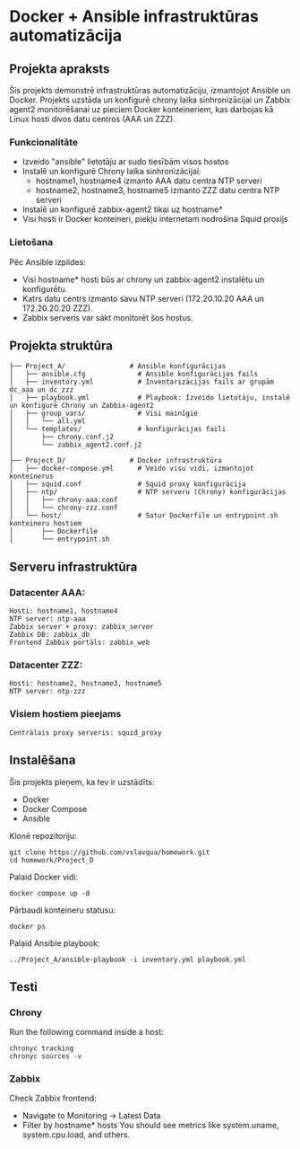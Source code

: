 # Docker + Ansible infrastruktūras automatizācija

## Projekta apraksts

Šis projekts demonstrē infrastruktūras automatizāciju, izmantojot Ansible un Docker. Projekts uzstāda un konfigurē chrony laika sinhronizācijai un Zabbix agent2 monitorēšanai uz pieciem Docker konteineriem, kas darbojas kā Linux hosti divos datu centros (AAA un ZZZ).


### Funkcionalitāte

* Izveido "ansible" lietotāju ar sudo tiesībām visos hostos
* Instalē un konfigurē Chrony laika sinhronizācijai:
    * hostname1, hostname4 izmanto AAA datu centra NTP serveri
    * hostname2, hostname3, hostname5 izmanto ZZZ datu centra NTP serveri
* Instalē un konfigurē zabbix-agent2 tikai uz hostname*
* Visi hosti ir Docker konteineri, piekļu internetam nodrošina Squid proxijs

### Lietošana

Pēc Ansible izpildes:
* Visi hostname* hosti būs ar chrony un zabbix-agent2 instalētu un konfigurētu.
* Katrs datu centrs izmanto savu NTP serveri (172.20.10.20 AAA un 172.20.20.20 ZZZ).
* Zabbix serveris var sākt monitorēt šos hostus.


## Projekta struktūra
```
├── Project_A/                # Ansible konfigurācijas
│   ├── ansible.cfg             # Ansible konfigurācijas fails
│   ├── inventory.yml           # Inventarizācijas fails ar grupām dc_aaa un dc_zzz
│   ├── playbook.yml            # Playbook: Izveido lietotāju, instalē un konfigurē Chrony un Zabbix-agent2
│   ├── group_vars/             # Visi mainīgie
│   │   └── all.yml             
│   └── templates/              # konfigurācijas faili
│       ├── chrony.conf.j2
│       └── zabbix_agent2.conf.j2
│
├── Project_D/                # Docker infrastruktūra
│   ├── docker-compose.yml      # Veido visu vidi, izmantojot konteinerus
│   ├── squid.conf              # Squid proxy konfigurācija
│   ├── ntp/                    # NTP serveru (Chrony) konfigurācijas
│   │   ├── chrony-aaa.conf
│   │   └── chrony-zzz.conf
│   └── host/                   # Satur Dockerfile un entrypoint.sh konteineru hostiem
│       ├── Dockerfile
│       └── entrypoint.sh
```

## Serveru infrastruktūra
### Datacenter AAA:
    Hosti: hostname1, hostname4
    NTP server: ntp-aaa
    Zabbix server + proxy: zabbix_server
    Zabbix DB: zabbix_db
    Frontend Zabbix portāls: zabbix_web

### Datacenter ZZZ:
    Hosti: hostname2, hostname3, hostname5
    NTP server: ntp-zzz

### Visiem hostiem pieejams    
    Сentrālais proxy serveris: squid_proxy


## Instalēšana

Šis projekts pieņem, ka tev ir uzstādīts:
* Docker
* Docker Compose
* Ansible

Klonē repozitoriju:
```
git clone https://github.com/vslavqua/homework.git
cd homework/Project_D
```

Palaid Docker vidi:
```
docker compose up -d
```

Pārbaudi konteineru statusu:
```
docker ps
```

Palaid Ansible playbook:
```
../Project_A/ansible-playbook -i inventory.yml playbook.yml
```

## Testi

### Chrony
Run the following command inside a host:
```
chronyc tracking
chronyc sources -v
```

### Zabbix
Check Zabbix frontend:
* Navigate to Monitoring → Latest Data
* Filter by hostname* hosts
You should see metrics like system.uname, system.cpu.load, and others.